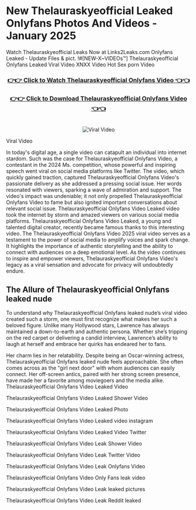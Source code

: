 # New Thelauraskyeofficial Leaked Onlyfans Photos And Videos - January 2025

Watch Thelauraskyeofficial Leaks Now at Links2Leaks.com Onlyfans Leaked - Update Files & pict. !#[NEW-X~VIDEOs™] Thelauraskyeofficial Onlyfans Leaked Viral Video XNXX Video Hot Sex porn Video
<br>
<div align="center">
<h3><a href="https://links2leaks.com/thelauraskyeofficial" rel="nofollow">👉👉 Click to Watch Thelauraskyeofficial Onlyfans Video 👈👈</a></h3>
<h3><a href="https://links2leaks.com/thelauraskyeofficial" rel="nofollow">👉👉 Click to Download Thelauraskyeofficial Onlyfans Video 👈👈</a></h3>
<br>
<a href="https://links2leaks.com/thelauraskyeofficial" rel="nofollow"><img src="https://i.ibb.co/Gkj2r4b/banner.png" alt="Viral Video" style="max-width: 100%; display: inline-block;" data-target="animated-imageImage"></a>
</div>

Viral Video

In today's digital age, a single video can catapult an individual into internet stardom. Such was the case for Thelauraskyeofficial Onlyfans Video, a contestant in the 2024 Ms. competition, whose powerful and inspiring speech went viral on social media platforms like Twitter.
The video, which quickly gained traction, captured Thelauraskyeofficial Onlyfans Video's passionate delivery as she addressed a pressing social issue. Her words resonated with viewers, sparking a wave of admiration and support. The video's impact was undeniable; it not only propelled Thelauraskyeofficial Onlyfans Video to fame but also ignited important conversations about relevant social issue.
Thelauraskyeofficial Onlyfans Video Leaked video took the internet by storm and amazed viewers on various social media platforms. Thelauraskyeofficial Onlyfans Video Leaked, a young and talented digital creator, recently became famous thanks to this interesting video.
The Thelauraskyeofficial Onlyfans Video 2025 viral video serves as a testament to the power of social media to amplify voices and spark change. It highlights the importance of authentic storytelling and the ability to connect with audiences on a deep emotional level. As the video continues to inspire and empower viewers, Thelauraskyeofficial Onlyfans Video's legacy as a viral sensation and advocate for privacy will undoubtedly endure.

<h2>The Allure of Thelauraskyeofficial Onlyfans leaked nude</h2>


To understand why Thelauraskyeofficial Onlyfans leaked nude’s viral video created such a storm, one must first recognize what makes her such a beloved figure. Unlike many Hollywood stars, Lawrence has always maintained a down-to-earth and authentic persona. Whether she’s tripping on the red carpet or delivering a candid interview, Lawrence’s ability to laugh at herself and embrace her quirks has endeared her to fans.

Her charm lies in her relatability. Despite being an Oscar-winning actress, Thelauraskyeofficial Onlyfans leaked nude feels approachable. She often comes across as the "girl next door" with whom audiences can easily connect. Her off-screen antics, paired with her strong screen presence, have made her a favorite among moviegoers and the media alike.
Thelauraskyeofficial Onlyfans Video Leaked Video

Thelauraskyeofficial Onlyfans Video Leaked Shower Video

Thelauraskyeofficial Onlyfans Video Leaked Photo

Thelauraskyeofficial Onlyfans Video Leaked video instagram

Thelauraskyeofficial Onlyfans Video Leaked Video Twitter

Thelauraskyeofficial Onlyfans Video Leak Shower Video

Thelauraskyeofficial Onlyfans Video Leak Twitter Video

Thelauraskyeofficial Onlyfans Video Leak Onlyfans Video

Thelauraskyeofficial Onlyfans Video Only Fans leak video

Thelauraskyeofficial Onlyfans Video Leak leaked pictures

Thelauraskyeofficial Onlyfans Video Leak Reddit leaked